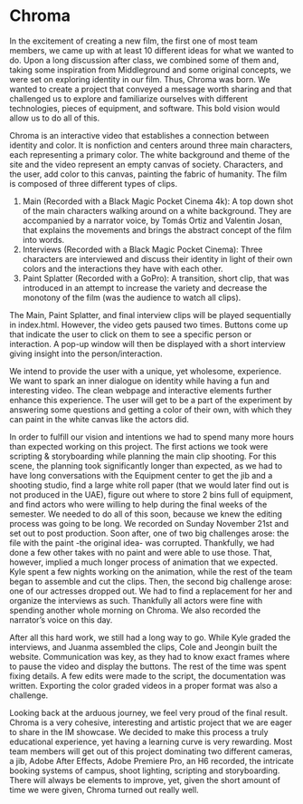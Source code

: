 # Chroma


In the excitement of creating a new film, the first one of most team members, we came up with at least 10 different ideas for what we wanted to do. Upon a long discussion after class, we combined some of them and, taking some inspiration from Middleground and some original concepts, we were set on exploring identity in our film. Thus, Chroma was born. We wanted to create a project that conveyed a message worth sharing and that challenged us to explore and familiarize ourselves with different technologies, pieces of equipment, and software. This bold vision would allow us to do all of this. 

Chroma is an interactive video that establishes a connection between identity and color. It is nonfiction and centers around three main characters, each representing a primary color. The white background and theme of the site and the video represent an empty canvas of society. Characters, and the user, add color to this canvas, painting the fabric of humanity. The film is composed of three different types of clips. 
<ol>
 <li> Main (Recorded with a Black Magic Pocket Cinema 4k): A top down shot of the main characters walking around on a white background.  They are accompanied by a narrator voice, by Tomás Ortiz and Valentin Josan, that explains the movements and brings the abstract concept of the film into words. </li>
 <li> Interviews (Recorded with a Black Magic Pocket Cinema): Three characters are interviewed and discuss their identity in light of their own colors and the interactions they have with each other. </li>
 <li> Paint Splatter (Recorded with a GoPro): A transition, short clip, that was introduced in an attempt to increase the variety and decrease the monotony of the film (was the audience to watch all clips).</li>
</ol>
The Main, Paint Splatter, and final interview clips will be played sequentially in index.html. However, the video gets paused two times. Buttons come up that indicate the user to click on them to see a specific person or interaction. A pop-up window will then be displayed with a short interview giving insight into the person/interaction. 

We intend to provide the user with a unique,  yet wholesome, experience. We want to spark an inner dialogue on identity while having a fun and interesting video. The clean webpage and interactive elements further enhance this experience. The user will get to be a part of the experiment by answering some questions and getting a color of their own, with which they can paint in the white canvas like the actors did. 

In order to fulfill our vision and intentions we had to spend many more hours than expected working on this project. The first actions we took were scripting & storyboarding while planning the main clip shooting. For this scene, the planning took significantly longer than expected, as we had to have long conversations with the Equipment center to get the jib and a shooting studio, find a large white roll paper (that we would later find out is not produced in the UAE), figure out where to store 2 bins full of equipment, and find actors who were willing to help during the final weeks of the semester. We needed to do all of this soon, because we knew the editing process was going to be long. 
We recorded on Sunday November 21st and set out to post production. Soon after, one of two big challenges arose: the file with the paint -the original idea- was corrupted. Thankfully, we had done a few other takes with no paint and were able to use those. That, however, implied a much longer process of animation that we expected. Kyle spent a few nights working on the animation, while the rest of the team began to assemble and cut the clips. Then, the second big challenge arose: one of our actresses dropped out. We had to find a replacement for her and organize the interviews as such. Thankfully all actors were fine with spending another whole morning on Chroma. We also recorded the narrator’s voice on this day.

After all this hard work, we still had a long way to go. While Kyle graded the interviews, and Juanma assembled the clips, Cole and Jeongin built the website. Communication was key, as they had to know exact frames where to pause the video and display the buttons. The rest of the time was spent fixing details. A few edits were made to the script, the documentation was written. Exporting the color graded videos in a proper format was also a challenge.
 
Looking back at the arduous journey, we feel very proud of the final result. Chroma is a very cohesive, interesting and artistic project that we are eager to share in the IM showcase. We decided to make this process a truly educational experience, yet having a learning curve is very rewarding. Most team members will get out of this project dominating two different cameras, a jib, Adobe After Effects,  Adobe Premiere Pro, an H6 recorded,  the intricate booking systems of campus, shoot lighting, scripting and storyboarding. There will always be elements to improve, yet, given the short amount of time we were given, Chroma turned out really well. 
